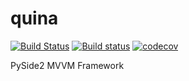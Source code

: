 # quina

[![Build Status](https://travis-ci.com/KD-Group/quina.svg?branch=master)](https://travis-ci.com/KD-Group/quina)
[![Build status](https://ci.appveyor.com/api/projects/status/rxaako34wqkqh5gl/branch/master?svg=true)](https://ci.appveyor.com/project/SF-Zhou/quina/branch/master)
[![codecov](https://codecov.io/gh/KD-Group/quina/branch/master/graph/badge.svg)](https://codecov.io/gh/KD-Group/quina)

PySide2 MVVM Framework
